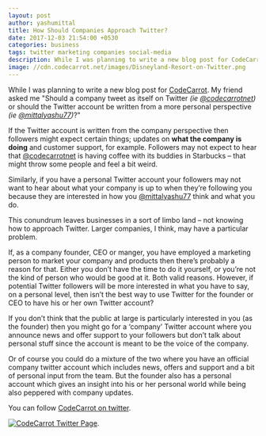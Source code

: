 ```yaml
---
layout: post
author: yashumittal
title: How Should Companies Approach Twitter?
date: 2017-12-03 21:54:00 +0530
categories: business
tags: twitter marketing companies social-media
description: While I was planning to write a new blog post for CodeCarrot. My friend asked me Should a company tweet as itself on Twitter (ie @codecarrotnet) or should the Twitter account be written from a more personal perspective (ie @mittalyashu77)?
image: //cdn.codecarrot.net/images/Disneyland-Resort-on-Twitter.png
---
```


While I was planning to write a new blog post for [CodeCarrot](//www.codecarrot.net). My friend asked me "Should a company tweet as itself on Twitter *(ie [@codecarrotnet](//www.twitter.com/codecarrotnet))* or should the Twitter account be written from a more personal perspective *(ie [@mittalyashu77](//www.twitter.com/mittalyashu77))*?"

If the Twitter account is written from the company perspective then followers might expect certain things; updates on **what the company is doing** and customer support, for example. Followers may not expect to hear that [@codecarrotnet](//www.twitter.com/codecarrotnet) is having coffee with its buddies in Starbucks – that might throw some people and feel a bit weird.

Similarly, if you have a personal Twitter account your followers may not want to hear about what your company is up to when they’re following you because they are interested in how you [@mittalyashu77](//www.twitter.com/mittalyashu77) think and what you do.

This conundrum leaves businesses in a sort of limbo land – not knowing how to approach Twitter. Larger companies, I think, may have a particular problem.

If, as a company founder, CEO or manger, you have employed a marketing person to market your company and products then there’s probably a reason for that. Either you don’t have the time to do it yourself, or you’re not the kind of person who would be good at it. Both valid reasons. However, if potential Twitter followers will be more interested in what you have to say, on a personal level, then isn’t the best way to use Twitter for the founder or CEO to have his or her own Twitter account?

If you don’t think that the public at large is particularly interested in you (as the founder) then you might go for a ‘company’ Twitter account where you announce news and offer support to your followers but don’t talk about personal stuff since the account is meant to be the voice of the company.

Or of course you could do a mixture of the two where you have an official company twitter account which includes news, offers and support and a bit of personal input from the team. But the founder also has a personal account which gives an insight into his or her personal world while being also peppered with company updates.

You can follow [CodeCarrot on twitter](//www.twitter.com/codecarrotnet).

[![CodeCarrot Twitter Page](//cdn.codecarrot.net/images/codecarrot-twitter.png)](//www.twitter.com/codecarrotnet).
